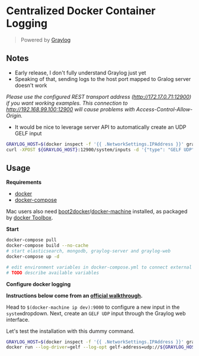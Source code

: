 # Centralized Docker Container Logging

> Powered by [Graylog]()

## Notes

- Early release, I don't fully understand Graylog just yet
- Speaking of that, sending logs to the host port mapped to Gralog server doesn't work

_Please use the configured REST transport address (http://172.17.0.71:12900) if you want working examples. This connection to http://192.168.99.100:12900 will cause problems with Access-Control-Allow-Origin._

- It would be nice to leverage server API to automatically create an UDP GELF input

```sh
GRAYLOG_HOST=$(docker inspect -f '{{ .NetworkSettings.IPAddress }}' graylog_graylog_1)
curl -XPOST ${GRAYLOG_HOST}:12900/system/inputs -d '{"type": "GELF UDP", "title": "docker", "global": true}'
```

## Usage

__Requirements__

- [docker]()
- [docker-compose]()

Mac users also need [boot2docker]()/[docker-machine]() installed, as packaged by [docker Toolbox]().

__Start__

```sh
docker-compose pull
docker-compose build --no-cache
# start elasticsearch, mongodb, graylog-server and graylog-web
docker-compose up -d

# edit environment variables in docker-compose.yml to connect external services
# TODO describe available variables
```

__Configure docker logging__

__Instructions below come from an [official walkthrough](https://www.graylog.org/centralize-your-docker-container-logging-with-graylog-native-integration/).__

Head to `$(docker-machine ip dev):9000` to configure a new input in the `system`dropdown.
Next, create an `GELF UDP` input through the Graylog web interface.

Let's test the installation with this dummy command.

```sh
GRAYLOG_HOST=$(docker inspect -f '{{ .NetworkSettings.IPAddress }}' graylog_graylog_1)
docker run --log-driver=gelf --log-opt gelf-address=udp://${GRAYLOG_HOST}:12201 busybox echo Hello Graylog
```
